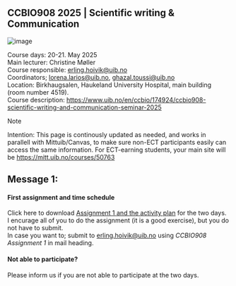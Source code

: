 ## CCBIO908 2025 | Scientific writing & Communication
![image](https://github.com/user-attachments/assets/d94b8be9-b838-4923-b917-d8233d11ba60)

Course days: 20-21. May 2025         
Main lecturer: Christine Møller          
Course responsible: erling.hoivik@uib.no        
Coordinators; lorena.larios@uib.no, ghazal.toussi@uib.no              
Location: Birkhaugsalen, Haukeland University Hospital, main building (room number 4519).     
Course description: https://www.uib.no/en/ccbio/174924/ccbio908-scientific-writing-and-communication-seminar-2025

> [!NOTE]         
> Intention: This page is continously updated as needed, and works in parallell with Mittuib/Canvas, to make sure non-ECT participants easily can access the same information. For ECT-earning students, your main site will be https://mitt.uib.no/courses/50763   

## Message 1:

#### First assignment and time schedule
Click here to download [Assignment 1 and the activity plan](https://filesender.sikt.no/?s=download&token=47535373-f585-42a0-9252-38cd94a2fff6) for the two days.     
I encurage all of you to do the assignment (it is a good exercise), but you do not have to submit.    
In case you want to; submit to erling.hoivik@uib.no using *CCBIO908 Assignment 1* in mail heading.  

#### Not able to participate?
Please inform us if you are not able to participate at the two days. 
             

 






